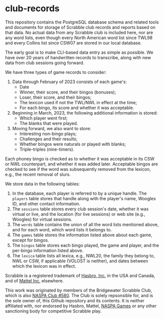 # club-records
This repository contains the PostgreSQL database schema and related tools and documents for storage of Scrabble club records and reports based on that data. No actual data from any Scrabble club is included here, nor are any word lists, even though every North American word list since TWL98 and every Collins list since CSW07 are stored in our local database.

The early goal is to make CLI-based data entry as simple as possible. We have over 20 years of handwritten records to transcribe, along with new data from club sessions going forward. 

We have three types of game records to consider:

1. Data through February of 2023 consists of each game's:
   * Date
   * Winner, their score, and their bingos (bonuses);
   * Loser, their score, and their bingos;
   * The lexicon used if not the TWL/NWL in effect at the time;
   * For each bingo, its score and whether it was acceptable.
2. Beginning in March, 2023, the following additional information is stored:
   * Which player went first;
   * The blanks that were played.
3. Moving forward, we also want to store:
   * Interesting non-bingo plays;
   * Challenges and their results;
   * Whether bingos were naturals or played with blanks;
   * Triple-triples (nine-timers).

Each phoney bingo is checked as to whether it was acceptable in its CSW or NWL counterpart, and whether it was added later. Acceptable bingos are checked to see if the word was subsequently removed from the lexicon, e.g., the recent removal of slurs.

We store data in the following tables:
1. In the database, each player is referred to by a unique handle. The `players` table stores that handle along with the player's name, Woogles ID, and other contact information.
2. The `sessions` table stores every club session's date, whether it was virtual or live, and the location (for live sessions) or web site (e.g., Woogles) for virtual sessions.
3. The `words` table contains the union of all the word lists mentioned above, and for each word, which word lists it belongs to.
4. The `games` table stores the information listed above about each game, except for bingos.
5. The `bingos` table stores each bingo played, the game and player, and the per-bingo information listed above.
6. The `lexica` table lists all lexica, e.g., NWL20, the family they belong to, NWL or CSW, if applicable (VOLOST is neither), and dates between which the lexicon was in effect.

Scrabble is a registered trademark of [Hasbro, Inc.](https://shop.hasbro.com/scrabble) in the USA and Canada, and of [Mattel Inc.](https://shopping.mattel.com/en-gb/collections/scrabble) elsewhere.

This work was originated by members of the Bridgewater Scrabble Club, which is also [NASPA Club #580](https://www.bridgewaterscrabble.org). The Club is solely repsonsible for, and is the sole owner of, this Github repository and its contents. It is neither affiliated with, nor endorsed by Hasbro, Mattel, [NASPA Games](https://scrabbleplayers.org) or any other sanctioning body for competitive Scrabble play.
